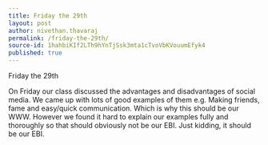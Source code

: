 ```yaml
---
title: Friday the 29th
layout: post
author: nivethan.thavaraj
permalink: /friday-the-29th/
source-id: 1hahbiKIf2LTh9hYnTjSsk3mta1cTvoVbKVouumEfyk4
published: true
---
```

Friday the 29th

On Friday our class discussed the advantages and disadvantages of social media. We came up with lots of good examples of them e.g. Making friends, fame and easy/quick communication. Which is why this should be our WWW. However we found it hard to explain our examples fully and thoroughly so that should obviously not be our EBI. Just kidding, it should be our EBI.

